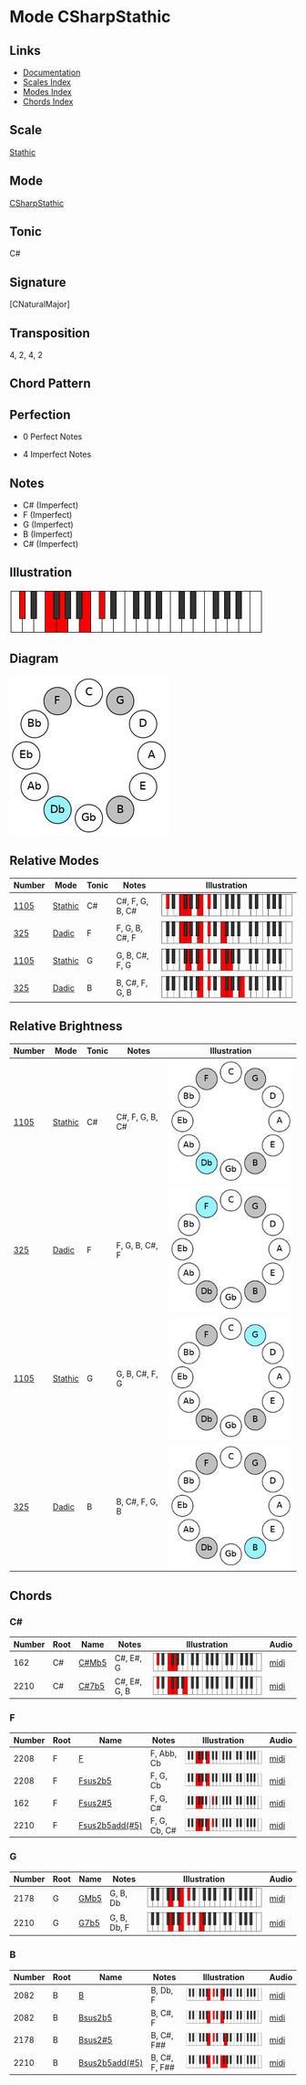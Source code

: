 # Mode CSharpStathic

## Links

- [Documentation](README.md)
- [Scales Index](Scales.md)
- [Modes Index](Modes.md)
- [Chords Index](Chords.md)

## Scale

[Stathic](ScaleStathic.md)

## Mode

[CSharpStathic](ModeCSharpStathic.md)

## Tonic

C#

## Signature

[CNaturalMajor]

## Transposition

4, 2, 4, 2

## Chord Pattern



## Perfection

 - 0 Perfect Notes

 - 4 Imperfect Notes

## Notes

- C# (Imperfect)
- F (Imperfect)
- G (Imperfect)
- B (Imperfect)
- C# (Imperfect)

## Illustration

![CSharpStathic](ModeCSharpStathic.png)

## Diagram

![CSharpStathic](CircleModeCSharpStathic.png)

## Relative Modes

| Number | Mode | Tonic | Notes | Illustration |
|--------|------|-------|-------|--------------|
| [1105](https://ianring.com/musictheory/scales/1105) | [Stathic](ModeStathic.md) | C# | C#, F, G, B, C# | ![CSharpStathic](ModeCSharpStathic.png) |
| [325](https://ianring.com/musictheory/scales/325) | [Dadic](ModeDadic.md) | F | F, G, B, C#, F | ![FNaturalDadic](ModeFNaturalDadic.png) |
| [1105](https://ianring.com/musictheory/scales/1105) | [Stathic](ModeStathic.md) | G | G, B, C#, F, G | ![GNaturalStathic](ModeGNaturalStathic.png) |
| [325](https://ianring.com/musictheory/scales/325) | [Dadic](ModeDadic.md) | B | B, C#, F, G, B | ![BNaturalDadic](ModeBNaturalDadic.png) |
## Relative Brightness

| Number | Mode | Tonic | Notes | Illustration |
|--------|------|-------|-------|--------------|
| [1105](https://ianring.com/musictheory/scales/1105) | [Stathic](ModeStathic.md) | C# | C#, F, G, B, C# | ![CSharpStathic](CircleModeCSharpStathic.png) |
| [325](https://ianring.com/musictheory/scales/325) | [Dadic](ModeDadic.md) | F | F, G, B, C#, F | ![FNaturalDadic](CircleModeFNaturalDadic.png) |
| [1105](https://ianring.com/musictheory/scales/1105) | [Stathic](ModeStathic.md) | G | G, B, C#, F, G | ![GNaturalStathic](CircleModeGNaturalStathic.png) |
| [325](https://ianring.com/musictheory/scales/325) | [Dadic](ModeDadic.md) | B | B, C#, F, G, B | ![BNaturalDadic](CircleModeBNaturalDadic.png) |

## Chords

### C#

| Number | Root | Name | Notes | Illustration | Audio |
|--------|------|------|-------|--------------|-------|
| 162 | C# | [C#Mb5](ChordCSharpMajorFlatFifth.md) | C#, E#, G | ![C#Mb5](ChordCSharpMajorFlatFifthRootPosition.png) | [midi](ChordCSharpMajorFlatFifthRootPosition.mid) |
| 2210 | C# | [C#7b5](ChordCSharpDominantSeventhFlatFifth.md) | C#, E#, G, B | ![C#7b5](ChordCSharpDominantSeventhFlatFifthRootPosition.png) | [midi](ChordCSharpDominantSeventhFlatFifthRootPosition.mid) |

### F

| Number | Root | Name | Notes | Illustration | Audio |
|--------|------|------|-------|--------------|-------|
| 2208 | F | [F](ChordFNaturalDiminishedFlatThird.md) | F, Abb, Cb | ![F](ChordFNaturalDiminishedFlatThirdRootPosition.png) | [midi](ChordFNaturalDiminishedFlatThirdRootPosition.mid) |
| 2208 | F | [Fsus2b5](ChordFNaturalSuspendedSecondFlatFifth.md) | F, G, Cb | ![Fsus2b5](ChordFNaturalSuspendedSecondFlatFifthRootPosition.png) | [midi](ChordFNaturalSuspendedSecondFlatFifthRootPosition.mid) |
| 162 | F | [Fsus2#5](ChordFNaturalSuspendedSecondSharpFifth.md) | F, G, C# | ![Fsus2#5](ChordFNaturalSuspendedSecondSharpFifthRootPosition.png) | [midi](ChordFNaturalSuspendedSecondSharpFifthRootPosition.mid) |
| 2210 | F | [Fsus2b5add(#5)](ChordFNaturalSuspendedSecondFlatFifthAddSharpFifth.md) | F, G, Cb, C# | ![Fsus2b5add(#5)](ChordFNaturalSuspendedSecondFlatFifthAddSharpFifthRootPosition.png) | [midi](ChordFNaturalSuspendedSecondFlatFifthAddSharpFifthRootPosition.mid) |

### G

| Number | Root | Name | Notes | Illustration | Audio |
|--------|------|------|-------|--------------|-------|
| 2178 | G | [GMb5](ChordGNaturalMajorFlatFifth.md) | G, B, Db | ![GMb5](ChordGNaturalMajorFlatFifthRootPosition.png) | [midi](ChordGNaturalMajorFlatFifthRootPosition.mid) |
| 2210 | G | [G7b5](ChordGNaturalDominantSeventhFlatFifth.md) | G, B, Db, F | ![G7b5](ChordGNaturalDominantSeventhFlatFifthRootPosition.png) | [midi](ChordGNaturalDominantSeventhFlatFifthRootPosition.mid) |

### B

| Number | Root | Name | Notes | Illustration | Audio |
|--------|------|------|-------|--------------|-------|
| 2082 | B | [B](ChordBNaturalDiminishedFlatThird.md) | B, Db, F | ![B](ChordBNaturalDiminishedFlatThirdRootPosition.png) | [midi](ChordBNaturalDiminishedFlatThirdRootPosition.mid) |
| 2082 | B | [Bsus2b5](ChordBNaturalSuspendedSecondFlatFifth.md) | B, C#, F | ![Bsus2b5](ChordBNaturalSuspendedSecondFlatFifthRootPosition.png) | [midi](ChordBNaturalSuspendedSecondFlatFifthRootPosition.mid) |
| 2178 | B | [Bsus2#5](ChordBNaturalSuspendedSecondSharpFifth.md) | B, C#, F## | ![Bsus2#5](ChordBNaturalSuspendedSecondSharpFifthRootPosition.png) | [midi](ChordBNaturalSuspendedSecondSharpFifthRootPosition.mid) |
| 2210 | B | [Bsus2b5add(#5)](ChordBNaturalSuspendedSecondFlatFifthAddSharpFifth.md) | B, C#, F, F## | ![Bsus2b5add(#5)](ChordBNaturalSuspendedSecondFlatFifthAddSharpFifthRootPosition.png) | [midi](ChordBNaturalSuspendedSecondFlatFifthAddSharpFifthRootPosition.mid) |

